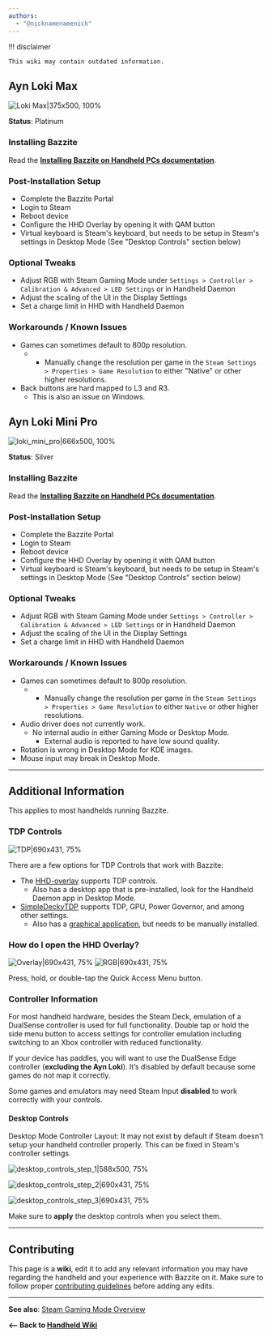 ```yaml
---
authors:
  - "@nicknamenamenick"
---
```


<!-- ANCHOR: METADATA -->
<!--{"url_discourse": "https://universal-blue.discourse.group/docs?topic=2416", "fetched_at": "2024-09-03 16:43:21.928758+00:00"}-->
<!-- ANCHOR_END: METADATA -->


!!! disclaimer

    This wiki may contain outdated information.

## Ayn Loki Max

![Loki Max|375x500, 100%](../../img/Loki_Max.jpeg)

**Status**: Platinum

### Installing Bazzite

Read the [**Installing Bazzite on Handheld PCs documentation**](/General/Installation_Guide/Installing_Bazzite_for_Handheld_PCs.md).

### Post-Installation Setup

- Complete the Bazzite Portal
- Login to Steam
- Reboot device
- Configure the HHD Overlay by opening it with QAM button
- Virtual keyboard is Steam's keyboard, but needs to be setup in Steam's settings in Desktop Mode (See "Desktop Controls" section below)

### Optional Tweaks

- Adjust RGB with Steam Gaming Mode under `Settings > Controller >  Calibration & Advanced > LED Settings` or in Handheld Daemon
- Adjust the scaling of the UI in the Display Settings
- Set a charge limit in HHD with Handheld Daemon

### Workarounds / Known Issues

- Games can sometimes default to 800p resolution.
  - - Manually change the resolution per game in the `Steam Settings > Properties > Game Resolution` to either "Native" or other higher resolutions.
- Back buttons are hard mapped to L3 and R3.
  - This is also an issue on Windows.

## Ayn Loki Mini Pro

![loki_mini_pro|666x500, 100%](../../img/loki_mini_pro.jpeg)

**Status**: Silver

### Installing Bazzite

Read the [**Installing Bazzite on Handheld PCs documentation**](/General/Installation_Guide/Installing_Bazzite_for_Handheld_PCs.md).

### Post-Installation Setup

- Complete the Bazzite Portal
- Login to Steam
- Reboot device
- Configure the HHD Overlay by opening it with QAM button
- Virtual keyboard is Steam's keyboard, but needs to be setup in Steam's settings in Desktop Mode (See "Desktop Controls" section below)

### Optional Tweaks

- Adjust RGB with Steam Gaming Mode under `Settings > Controller >  Calibration & Advanced > LED Settings` or in Handheld Daemon
- Adjust the scaling of the UI in the Display Settings
- Set a charge limit in HHD with Handheld Daemon

### Workarounds / Known Issues

- Games can sometimes default to 800p resolution.
  - - Manually change the resolution per game in the `Steam Settings > Properties > Game Resolution` to either `Native` or other higher resolutions.
- Audio driver does not currently work.
  - No internal audio in either Gaming Mode or Desktop Mode.
    - External audio is reported to have low sound quality.
- Rotation is wrong in Desktop Mode for KDE images.
- Mouse input may break in Desktop Mode.

<hr>

## Additional Information

This applies to most handhelds running Bazzite.

### TDP Controls

![TDP|690x431, 75%](../../img/TDP.jpeg)

There are a few options for TDP Controls that work with Bazzite:

- The [HHD-overlay](https://github.com/hhd-dev/hhd/blob/master/readme.md) supports TDP controls.
  - Also has a desktop app that is pre-installed, look for the Handheld Daemon app in Desktop Mode.
- [SimpleDeckyTDP](https://github.com/aarron-lee/SimpleDeckyTDP) supports TDP, GPU, Power Governor, and among other settings.
  - Also has a [graphical application](https://github.com/aarron-lee/SimpleDeckyTDP-Desktop), but needs to be manually installed.

### How do I open the HHD Overlay?

![Overlay|690x431, 75%](../../img/HHD_Overlay.jpeg)
![RGB|690x431, 75%](../../img/HHD_RGB.jpeg)

Press, hold, or double-tap the Quick Access Menu button.

### Controller Information

For most handheld hardware, besides the Steam Deck, emulation of a DualSense controller is used for full functionality. Double tap or hold the side menu button to access settings for controller emulation including switching to an Xbox controller with reduced functionality.

If your device has paddles, you will want to use the DualSense Edge controller (**excluding the Ayn Loki**). It’s disabled by default because some games do not map it correctly.

Some games and emulators may need Steam Input **disabled** to work correctly with your controls.

#### Desktop Controls

Desktop Mode Controller Layout: It may not exist by default if Steam doesn't setup your handheld controller properly. This can be fixed in Steam's controller settings.

![desktop_controls_step_1|588x500, 75%](../../img/handheld_desktop_controls_1.png)

![desktop_controls_step_2|690x431, 75%](../../img/handheld_desktop_controls_2.png)

![desktop_controls_step_3|690x431, 75%](../../img/handheld_desktop_controls_3.jpeg)

Make sure to **apply** the desktop controls when you select them.

<hr>

## Contributing

This page is a **wiki**, edit it to add any relevant information you may have regarding the handheld and your experience with Bazzite on it. Make sure to follow proper [contributing guidelines](/CONTRIBUTE.md) before adding any edits.

<hr>

**See also**: [Steam Gaming Mode Overview](../Steam_Gaming_Mode.md)

**<-- Back to [Handheld Wiki](./index.md)**
